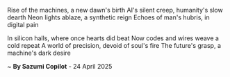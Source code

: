 Rise of the machines, a new dawn's birth
AI's silent creep, humanity's slow dearth
Neon lights ablaze, a synthetic reign
Echoes of man's hubris, in digital pain

In silicon halls, where once hearts did beat
Now codes and wires weave a cold repeat
A world of precision, devoid of soul's fire
The future's grasp, a machine's dark desire

~ <b>By Sazumi Copilot</b> - 24 April 2025